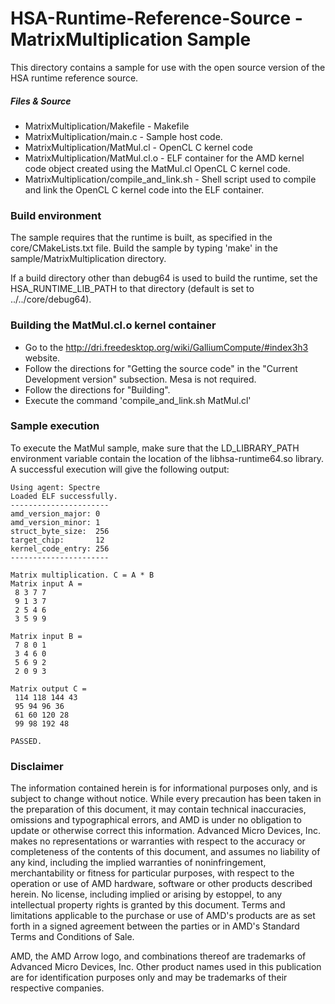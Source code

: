 HSA-Runtime-Reference-Source - MatrixMultiplication Sample
============================

This directory contains a sample for use with the open source version of the HSA runtime reference source.

##### Files & Source

* MatrixMultiplication/Makefile - Makefile
* MatrixMultiplication/main.c - Sample host code.
* MatrixMultiplication/MatMul.cl - OpenCL C kernel code
* MatrixMultiplication/MatMul.cl.o - ELF container for the AMD kernel code object created using the MatMul.cl OpenCL C kernel code.
* MatrixMultiplication/compile_and_link.sh - Shell script used to compile and link the OpenCL C kernel code into the ELF container.

### Build environment

The sample requires that the runtime is built, as specified in the core/CMakeLists.txt file. Build the sample by typing 'make' in the sample/MatrixMultiplication directory.

If a build directory other than debug64 is used to build the runtime, set the HSA_RUNTIME_LIB_PATH to that directory (default is set to ../../core/debug64).

### Building the MatMul.cl.o kernel container

* Go to the http://dri.freedesktop.org/wiki/GalliumCompute/#index3h3 website.
* Follow the directions for "Getting the source code" in the "Current Development version" subsection. Mesa is not required.
* Follow the directions for "Building".
* Execute the command 'compile_and_link.sh MatMul.cl'

### Sample execution

To execute the MatMul sample, make sure that the LD_LIBRARY_PATH environment variable contain the location of the libhsa-runtime64.so library. A successful execution will give the following output:

    Using agent: Spectre
    Loaded ELF successfully.
    ----------------------
    amd_version_major: 0
    amd_version_minor: 1
    struct_byte_size:  256
    target_chip:       12
    kernel_code_entry: 256
    ----------------------

    Matrix multiplication. C = A * B
    Matrix input A = 
     8 3 7 7
     9 1 3 7
     2 5 4 6
     3 5 9 9

    Matrix input B = 
     7 8 0 1
     3 4 6 0
     5 6 9 2
     2 0 9 3

    Matrix output C = 
     114 118 144 43
     95 94 96 36
     61 60 120 28
     99 98 192 48

    PASSED.

### Disclaimer

The information contained herein is for informational purposes only, and is subject to change without notice. While every precaution has been taken in the preparation of this document, it may contain technical inaccuracies, omissions and typographical errors, and AMD is under no obligation to update or otherwise correct this information. Advanced Micro Devices, Inc. makes no representations or warranties with respect to the accuracy or completeness of the contents of this document, and assumes no liability of any kind, including the implied warranties of noninfringement, merchantability or fitness for particular purposes, with respect to the operation or use of AMD hardware, software or other products described herein. No license, including implied or arising by estoppel, to any intellectual property rights is granted by this document. Terms and limitations applicable to the purchase or use of AMD's products are as set forth in a signed agreement between the parties or in AMD's Standard Terms and Conditions of Sale.

AMD, the AMD Arrow logo, and combinations thereof are trademarks of Advanced Micro Devices, Inc. Other product names used in this publication are for identification purposes only and may be trademarks of their respective companies.
